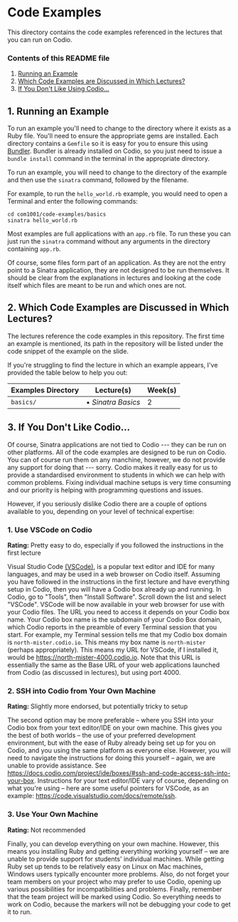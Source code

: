 # Code Examples

This directory contains the code examples referenced in the lectures that you
can run on Codio.

### Contents of this README file

1. [Running an Example](#1-running-an-example)
2. [Which Code Examples are Discussed in Which Lectures?](#2-which-code-examples-are-discussed-in-which-lectures)
3. [If You Don't Like Using Codio...](#3-if-you-dont-like-using-codio)

## 1. Running an Example

To run an example you'll need to change to the directory where it exists as a
Ruby file. You'll need to ensure the appropriate gems are installed. Each
directory contains a ``Gemfile`` so it is easy for you to ensure this using
[Bundler](https://bundler.io). Bundler is already installed on Codio, so you
just need to issue a ``bundle install`` command in the terminal in the
appropriate directory. 

To run an example, you will need to change to the directory of the example
and then use the `sinatra` command, followed by the filename.

For example, to run the `hello_world.rb` example, you would need to open a
Terminal and enter the following commands:

```console
cd com1001/code-examples/basics
sinatra hello_world.rb
```

Most examples are full applications with an `app.rb` file. To run these you can
just run the `sinatra` command without any arguments in the directory containing
`app.rb`.

Of course, some files form part of an application. As they are not the entry
point to a Sinatra application, they are not designed to be run themselves. It
should be clear from the explanations in lectures and looking at the code itself
which files are meant to be run and which ones are not.

## 2. Which Code Examples are Discussed in Which Lectures?

The lectures reference the code examples in this repository. The first time an
example is mentioned, its path in the repository will be listed under the code
snippet of the example on the slide. 

If you're struggling to find the lecture in which an example appears, I've provided the
table below to help you out:

| Examples Directory  | Lecture(s) | Week(s)|
| ------------------- | -----------|--------|
| ``basics/`` | &bullet; _Sinatra Basics_  | 2 |

## 3. If You Don't Like Codio...

Of course, Sinatra applications are not tied to Codio --- they can be run on other platforms.
All of the code examples are designed to be run on Codio. You can of course run
them on any manchine, however, we do not provide any support for doing that ---
sorry. Codio makes it really easy for us to provide a standardised environment
to students in which we can help with common problems. Fixing individual machine
setups is very time consuming and our priority is helping with programming
questions and issues. 

However, if you seriously dislike Codio there are a couple of options
available to you, depending on your level of technical expertise:

### 1. Use VSCode on Codio

**Rating:** Pretty easy to do, especially if you followed the instructions in
the first lecture

Visual Studio Code [(VSCode)](https://code.visualstudio.com), is a popular text
editor and IDE for many languages, and may be used in a web browser on Codio
itself. Assuming you have followed in the instructions in the first lecture and
have everything setup in Codio, then you will have a Codio box already up and
running. In Codio, go to "Tools", then "Install Software". Scroll down the list
and select "VSCode". VSCode will be now available in your web browser for use
with your Codio files. The URL you need to access it depends on your Codio box
name. Your Codio box name is the subdomain of your Codio Box domain, which Codio
reports in the preamble of every Terminal session that you start. For example,
my Terminal session tells me that my Codio box domain is
``north-mister.codio.io``. This means my box name is ``north-mister`` (perhaps
appropriately). This means my URL for VSCode, if I installed it, would be
https://north-mister-4000.codio.io. Note that this URL is essentially the same
as the Base URL of your web applications launched from Codio (as discussed in
lectures), but using port 4000.

### 2. SSH into Codio from Your Own Machine

**Rating:** Slightly more endorsed, but potentially tricky to setup

The second option may be more preferable – where you SSH into your Codio box
from your text editor/IDE on your own machine. This gives you the best of both
worlds – the use of your preferred development environment, but with the ease of
Ruby already being set up for you on Codio, and you using the same platform as
everyone else. However, you will need to navigate the instructions for doing
this yourself – again, we are unable to provide assistance. See
https://docs.codio.com/project/ide/boxes/#ssh-and-code-access-ssh-into-your-box.
Instructions for your text editor/IDE vary of course, depending on what you're
using – here are some useful pointers for VSCode, as an example:
https://code.visualstudio.com/docs/remote/ssh.


### 3. Use Your Own Machine

**Rating:** Not recommended

Finally, you can develop everything on your own machine. However, this means you
installing Ruby and getting everything working yourself – we are unable to
provide support for students' individual machines. While getting Ruby set up
tends to be relatively easy on Linux on Mac machines, Windows users typically
encounter more problems. Also, do not forget your team members on your project
who may prefer to use Codio, opening up various possibilities for
incompatibilities and problems. Finally, remember that the team project will be
marked using Codio. So everything needs to work on Codio, because the markers
will not be debugging your code to get it to run.
